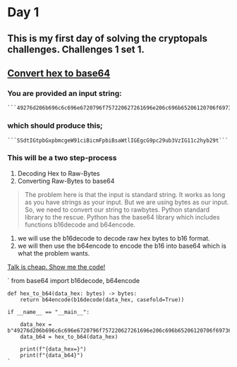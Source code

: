 # Day 1

## This is my first day of solving the cryptopals challenges. Challenges 1 set 1. 

## [Convert hex to base64](https://cryptopals.com/sets/1/challenges/1)

### You are provided an input string:
    ```49276d206b696c6c696e6720796f757220627261696e206c696b65206120706f69736f6e6f7573206d757368726f6f6d```

### which should produce this;
    ```SSdtIGtpbGxpbmcgeW91ciBicmFpbiBsaWtlIGEgcG9pc29ub3VzIG11c2hyb29t```

### This will be a two step-process
1. Decoding Hex to Raw-Bytes
2. Converting Raw-Bytes to base64

> The problem here is that the input is standard string. It works as long as you have strings as your input. But we are using  bytes as our input. So, we need to convert our string to rawbytes.
Python standard library to the rescue. Python has the base64 library which includes functions b16decode and b64encode.
>
1. we will use the b16decode to decode raw hex bytes to b16 format.
2. we will then use the b64encode to encode the b16 into base64 which is what the problem wants.

[Talk is cheap. Show me the code!](https://www.goodreads.com/quotes/437173-talk-is-cheap-show-me-the-code)

`
    from base64 import b16decode, b64encode

    def hex_to_b64(data_hex: bytes) -> bytes:
        return b64encode(b16decode(data_hex, casefold=True))

    if __name__ == "__main__":

        data_hex = b"49276d206b696c6c696e6720796f757220627261696e206c696b65206120706f69736f6e6f7573206d757368726f6f6d"  
        data_b64 = hex_to_b64(data_hex)

        print(f"{data_hex=}")
        print(f"{data_b64}")
    `